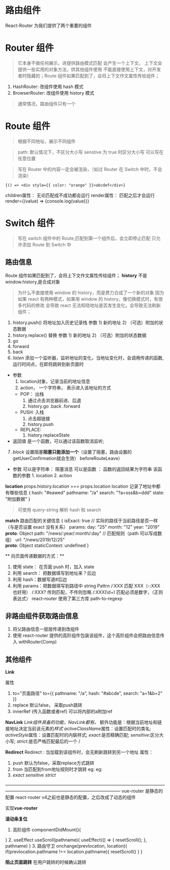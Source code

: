 # 路由组件

React-Router 为我们提供了两个重要的组件

# Router 组件

> 它本身不做任何展示，进提供路由模式匹配
> 会产生一个上下文， 上下文会提供一些实用的对象方法，供其他组件使用
> 不能直接使用上下文，对开发者时隐藏的；Route 组件如果匹配到了，会将上下文作文属性传给组件；

1. HashRouter: 改组件使用 hash 模式
2. BrowserRouter: 改组件使用 history 模式

> 通常情况，路由组件只有一个

# Route 组件

> 根据不同地址，展示不同组件

<route path="匹配的路径" component="要显示的组件"/>

> path: 默认情况下，不区分大小写 senstive 为 true 时区分大小写
> 可以写在任意位置

> 写在 Router 中的内容一定会被渲染，（如过 Router 在 Switch 中时，不会渲染）
> <Route path="/content">

    {() => <div style={{ color: "orange" }}>abcdef</div>}

  </Route>
children属性： 无论匹配成不成功都会运行
render属性：  匹配之后才会运行
render={(value) => {console.log(value)}}

# Switch 组件

> 写在 switch 组件中的 Route,匹配到第一个组件后，会立即停止匹配
> 只允许添加 Route 到 Switch 中

## 路由信息

Route 组件如果匹配到了，会将上下文作文属性传给组件；
**history**
不是 window.history,是合成对象

> 为什么不直接使用 window 的 history，而是费力合成了一个新的对象
> 因为如果 react 有两种模式，如果用 window 的 history，像切换模式时，有很多代码的修改
> 会导致 react 无法知晓地址是否发生变化，会导致无法刷新组件；

1. history.push() 将地址加入历史记录栈
   参数 1) 新的地址 2) （可选）附加的状态数据
2. history.replace() 替换
   参数 1) 新的地址 2) （可选）附加的状态数据
3. go
4. forward
5. back
6. *listen* 添加一个监听器，监听地址的变化，当地址变化时，会调用传递的函数, 
  运行时间点，在即将跳转到新页面时
  - 参数
    1. location对象，记录当前的地址信息
    2. action， 一个字符串， 表示进入该地址的方式
      - POP： 出栈
        1. 通过点击浏览器前进、后退
        2. history.go  .back .forward
      - PUSH: 入栈
        1. 点击超链接
        2. history.push
      - REPLACE:
        1. history.replaceState
  - 返回值
    是一个函数，可以通过该函数取消监听;
7. *block*  设置阻塞**阻塞只能添加一个**（设置了阻塞，路由设置的getUserConfirmation就会生效） beforeRouteLeave）
  - 参数
    可以是字符串： 阻塞消息
    可以是函数 ： 函数的返回结果为字符串
        该函数的参数
          1. location
          2. action
  
   **location**
   props.history.location === props.location
   location 记录了地址中都有哪些信息
   {
   hash: "#eawed"
   pathname: "/a"
   search: "?a=sss&b=ddd"
   state: "附加数据"
   }
   > 可使用 query-string 解析 hash 和 search

**match**
路由匹配的关键信息
{
isExact: true // 实际的路径于当前路径是否一样（与是否设置 exact 没有关系）
params:
day: "25"
month: "12"
year: "2019"
**proto**: Object
path: "/news/:year/:month/:day" // 匹配规则（path 可以写成数组）
url: "/news/2019/12/25"  
 **proto**: Object
staticContext: undefined
}

** 向页面传递数据的方式：**

1. 使用 state： 在页面 push 时，加入 state
2. 利用 search： 把数据填写到地址来？后边
3. 利用 hash：数据写道#后边
4. 利用 params：把数据填写到路径中
   <Route path="/news/:year/:month/:day" exact component={News}></Route>
   string Pattrn /:XXX 匹配 XXX（-:XXX 也好用）
   /:XXX? 传则匹配，不传则忽略
   /:XXX(\d+) 匹配必须是数字，（正则表达式）
   react-router 使用了第三方库 path-to-regexp

## 非路由组件获取路由信息

1. 将父路由信息一层层传递到改组件
2. 使用 react-router 提供的高阶组件包装该组件，这个高阶组件会把路由信息传入 withRouter(Comp)

## 其他组件

**Link**

属性

1. to="页面路径"
   to={{
      pathname: "/a",
      hash: "#abcde",
      search: "a=1&b=2"
  }}
2. replace 
  默认false， 采取push跳转
3. innerRef (传入函数或者ref)
  可以将内部的a附加ref

**NavLink**
*Link组件具备的功能，NavLink都有。*
额外功能是：根据当前地址和链接地址决定当前该元素的*样式*
*activeClassName*属性：设置匹配时的类名;
*activeStyle*属性：设置匹配时的内联样式;
*exact*:是否精确匹配;
*sensitive*:区分大小写;
*strict*:是否严格匹配最后的一个 /

**Redirect**
Redirect : 当加载到该组件时，会无刷新跳转到另一个地址
属性：
1. push
  默认为false，采取replace方式跳转
2. from
  当匹配到from地址规则时才跳转
  eg: <Redirect from="/abc" to="/a"></Redirect>
  eg: <Redirect from="/abc/:id" to="/a"></Redirect>
3. *exact* *sensitive* *strict*

——————————————————————————————————————————————————————————————
vue-router 是静态的配置
react-router v4之前也是静态的配置，之后改成了动态的组件

实现**vue-router**


**滚动条复位**
1. 高阶组件
  componentDidMount(){

  }
2. useEffect
  useScroll(pathname){
    useEffect(() => {
      resetScroll();
    }, pathname)
  }
3. 路由守卫
  onchange(prevlocation, location){
    if(prevlocation.pathname !== location.pathname){
      resetScroll()
    }
  }


**阻止页面跳转**
在用户跳转的时候确认跳转
